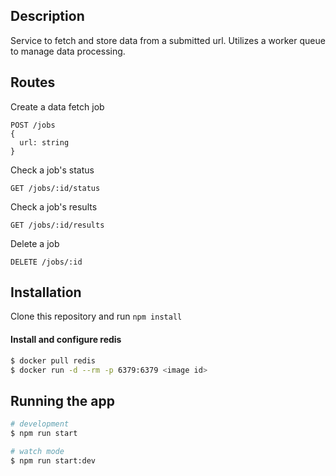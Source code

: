 ## Description

Service to fetch and store data from a submitted url. Utilizes a worker queue to manage data processing.

## Routes

Create a data fetch job

```
POST /jobs
{
  url: string
}
```

Check a job's status

```
GET /jobs/:id/status
```

Check a job's results

```
GET /jobs/:id/results
```

Delete a job

```
DELETE /jobs/:id
```

## Installation

Clone this repository and run `npm install`

#### Install and configure redis

```bash
$ docker pull redis
$ docker run -d --rm -p 6379:6379 <image id>
```

## Running the app

```bash
# development
$ npm run start

# watch mode
$ npm run start:dev

```
